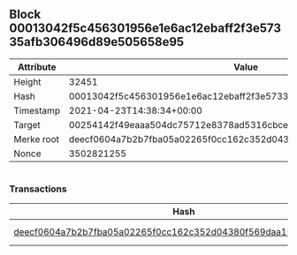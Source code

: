 ## Block 00013042f5c456301956e1e6ac12ebaff2f3e57335afb306496d89e505658e95

Attribute | Value
--- | ---
Height | 32451
Hash | 00013042f5c456301956e1e6ac12ebaff2f3e57335afb306496d89e505658e95
Timestamp | 2021-04-23T14:38:34+00:00
Target | 00254142f49eaaa504dc75712e8378ad5316cbcead634704b3734b6271167cc4
Merke root | deecf0604a7b2b7fba05a02265f0cc162c352d04380f569daa15a254ea12ff79
Nonce | 3502821255

```

```

### Transactions

Hash | Amount
--- | ---
[deecf0604a7b2b7fba05a02265f0cc162c352d04380f569daa15a254ea12ff79](deecf0604a7b2b7fba05a02265f0cc162c352d04380f569daa15a254ea12ff79.md) | 10.00000000 SKEPTI 
